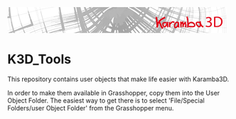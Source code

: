 ![](banner.jpg?raw=true "Logo")

# K3D_Tools
This repository contains user objects that make life easier with Karamba3D.

In order to make them available in Grasshopper, copy them into the User Object Folder. The easiest way to get there is to select 'File/Special Folders/user Object Folder' from the Grasshopper menu.
